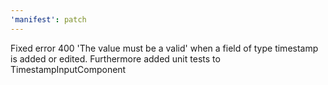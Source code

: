 ```yaml
---
'manifest': patch
---
```


Fixed error 400 'The value must be a valid' when a field of type timestamp is added or edited. Furthermore added unit tests to TimestampInputComponent

